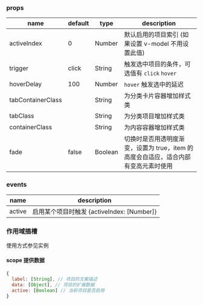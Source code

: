 ### props
| name        | default     |   type      | description |
| ----------- |-------------|-------------|-------------|
| activeIndex | 0           |    Number   |  默认启用的项目索引 (如果设置 v-model 不用设置此值) |
| trigger     |   click     |    String   |  触发选中项目的条件，可选值有 `click` `hover` |
| hoverDelay  |   100       |    Number   |  `hover` 触发选中的延迟 |
| tabContainerClass |       |    String   |  为分类卡片容器增加样式类 |
| tabClass |             |    String   |  为分类项目增加样式类 |
| containerClass |             |    String   |  为内容容器增加样式类 |
| fade |        false     |    Boolean   |  切换时是否用透明度渐变，设置为 true，item 的高度会自适应，适合内部有变高元素时使用 |

### events
| name        | description |
| ----------- |-------------|
| active     |  启用某个项目时触发 {activeIndex: [Number]} |


### 作用域插槽
使用方式参见实例

#### scope 提供数据
```javascript
{
  label: [String], // 项目的文案描述
  data: [Object], // 项目的扩展数据
  active: [Boolean] // 当前项目是否启用
}
```
